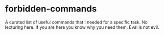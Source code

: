 # forbidden-commands
A curated list of useful commands that I needed for a specific task. No lecturing here. If you are here you know why you need them. Eval is not evil.

